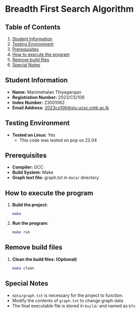 # Breadth First Search Algorithm

## Table of Contents
1. [Student Information](#student-information)
2. [Testing Environment](#testing-environment)
3. [Prerequisites](#prerequisites)
4. [How to execute the program](#how-to-execute-the-program)
5. [Remove build files](#remove-build-files)
6. [Special Notes](#special-notes)

## Student Information
- **Name:** Manimehalan Thiyagarajan
- **Registration Number:** 2023/CS/106
- **Index Number:** 23001062
- **Email Address:** 2023cs106@stu.ucsc.cmb.ac.lk

## Testing Environment
- **Tested on Linux:** Yes
  - This code was tested on pop os 22.04

## Prerequisites
- **Compiler:** GCC
- **Build System:** Make
- **Graph text file:** graph.txt in `data/` directory

## How to execute the program
1. **Build the project:**
   ```sh
   make
   ```
2. **Run the program:**
    ```sh
    make run
    ```

## Remove build files
1. **Clean the build files: (Optional)**
    ```sh
    make clean
    ```
## Special Notes
- `data/graph.txt` is necessary for the project to function.
- Modify the contents of `graph.txt` to change graph data
- The final executable file is stored in `build/` and named as `bfs`
